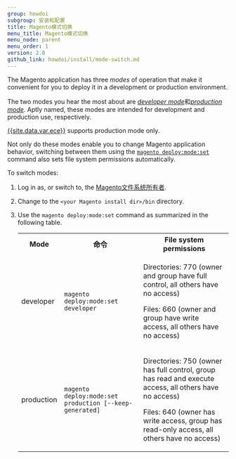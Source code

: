 ```yaml
---
group: howdoi
subgroup: 安装和配置
title: Magento模式切换
menu_title: Magento模式切换
menu_node: parent
menu_order: 1
version: 2.0
github_link: howdoi/install/mode-switch.md
---
```


The Magento application has three *modes* of operation that make it convenient for you to deploy it in a development or production environment.

The two modes you hear the most about are <a href="{{ page.baseurl }}/config-guide/bootstrap/magento-modes.html">*developer mode*</a>和<a href="{{ page.baseurl }}/config-guide/bootstrap/magento-modes.html">*production mode*</a>. Aptly named, these modes are intended for development and production use, respectively.

<div class="bs-callout bs-callout-info">
<a href="{{ page.baseurl }}/cloud/bk-cloud.html">{{site.data.var.ece}}</a> supports production mode only.
</div>

Not only do these modes enable you to change Magento application behavior, switching between them using the <a href="{{ page.baseurl }}/config-guide/cli/config-cli-subcommands-mode.html">`magento deploy:mode:set`</a> command also sets file system permissions automatically.

To switch modes:

1.  Log in as, or switch to, the <a href="{{ page.baseurl }}/install-gde/prereq/apache-user.html">Magento文件系统所有者</a>.
1.  Change to the `<your Magento install dir>/bin` directory.
1.  Use the `magento deploy:mode:set` command as summarized in the following table.

	<table>
	<tbody>
		<tr>
			<th>Mode</th>
			<th>命令</th>
			<th>File system permissions</th>
		</tr>
		<tr>
		<td>developer</td>
		<td><code>magento deploy:mode:set developer</code></td>
		<td><p>Directories: 770 (owner and group have full control, all others have no access)</p>
			<p>Files: 660 (owner and group have write access, all others have no access)</td>
	</tr>
	<tr>
		<td>production</td>
		<td><code>magento deploy:mode:set production [--keep-generated]</code></td>
		<td><p>Directories: 750 (owner has full control, group has read and execute access, all others have no access)</p>
			<p>Files: 640 (owner has write access, group has read-only access, all others have no access)</td>
	</tr>
	</tbody>
	</table>
